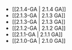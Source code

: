 - [[2.1.4-GA | 2.1.4 GA]]
- [[2.1.3-GA | 2.1.3 GA]]
- [[2.1.3-GA | 2.1.3 GA]]
- [[2.1.2-GA | 2.1.2 GA]]
- [[2.1.1-GA | 2.1.1 GA]]
- [[2.1.0-GA | 2.1.0 GA]]
